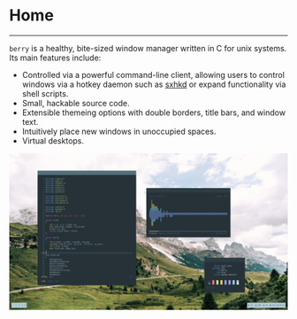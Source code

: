 # Home

---

`berry` is a healthy, bite-sized window manager written in C for unix systems.
Its main features include:

* Controlled via a powerful command-line client, allowing users to control windows via a hotkey daemon such as [sxhkd](https://github.com/baskerville/sxhkd)
or expand functionality via shell scripts.
* Small, hackable source code.
* Extensible themeing options with double borders, title bars, and window text.
* Intuitively place new windows in unoccupied spaces.
* Virtual desktops.

![image](/assets/berry.png)
